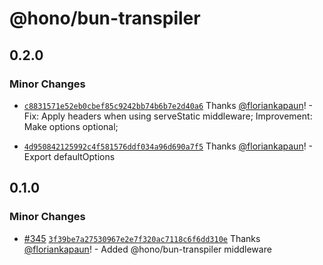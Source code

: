 # @hono/bun-transpiler

## 0.2.0

### Minor Changes

- [`c8831571e52eb0cbef85c9242bb74b6b7e2d40a6`](https://github.com/honojs/middleware/commit/c8831571e52eb0cbef85c9242bb74b6b7e2d40a6) Thanks [@floriankapaun](https://github.com/floriankapaun)! - Fix: Apply headers when using serveStatic middleware; Improvement: Make options optional;

- [`4d950842125992c4f581576ddf034a96d690a7f5`](https://github.com/honojs/middleware/commit/4d950842125992c4f581576ddf034a96d690a7f5) Thanks [@floriankapaun](https://github.com/floriankapaun)! - Export defaultOptions

## 0.1.0

### Minor Changes

- [#345](https://github.com/honojs/middleware/pull/345) [`3f39be7a27530967e2e7f320ac7118c6f6dd310e`](https://github.com/honojs/middleware/commit/3f39be7a27530967e2e7f320ac7118c6f6dd310e) Thanks [@floriankapaun](https://github.com/floriankapaun)! - Added @hono/bun-transpiler middleware
